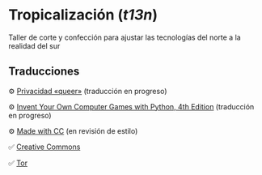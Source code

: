 # Tropicalización (_t13n_)

Taller de corte y confección para ajustar las tecnologías del norte a la realidad del sur

## Traducciones

:gear: [Privacidad «queer»](https://github.com/jaquerespeis/privacidad-queer) (traducción en progreso)

:gear: [Invent Your Own Computer Games with Python, 4th Edition](https://github.com/jaquerespeis/inventar-con-python) (traducción en progreso)

:gear: [Made with CC](https://hosted.weblate.org/projects/madewithcc/translation/es/) (en revisión de estilo)

:white_check_mark: [Creative Commons](https://www.transifex.com/nkinkade/CC/language/es/)

:white_check_mark: [Tor](https://www.transifex.com/js-tor/js-tor-documentation/language/es/)

